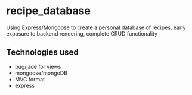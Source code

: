 # recipe_database
Using Express/Mongoose to create a personal database of recipes, early exposure to backend rendering, complete CRUD functionality

## Technologies used
  * pug/jade for views
  * mongoose/mongoDB
  * MVC format
  * express
